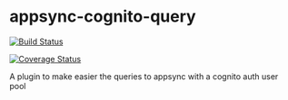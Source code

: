 # appsync-cognito-query

[![Build Status](https://travis-ci.org/gdaguilarc/appsync-cognito-query.svg?branch=master)](https://travis-ci.org/gdaguilarc/appsync-cognito-query)

[![Coverage Status](https://coveralls.io/repos/github/gdaguilarc/appsync-cognito-query/badge.svg?branch=master)](https://coveralls.io/github/gdaguilarc/appsync-cognito-query?branch=master)

A plugin to make easier the queries to appsync with a cognito auth user pool
